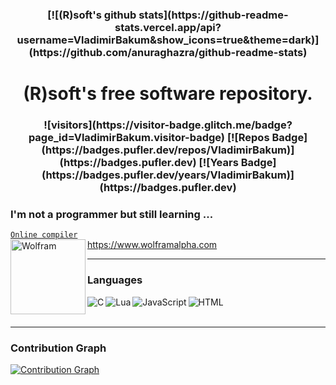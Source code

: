 <h3 align="center">
[![(R)soft's github stats](https://github-readme-stats.vercel.app/api?username=VladimirBakum&show_icons=true&theme=dark)](https://github.com/anuraghazra/github-readme-stats)
</h3>

<h1 align="center">
(R)soft's free software repository.
</h1>

<h3 align="center">
![visitors](https://visitor-badge.glitch.me/badge?page_id=VladimirBakum.visitor-badge) 
  [![Repos Badge](https://badges.pufler.dev/repos/VladimirBakum)](https://badges.pufler.dev) 
  [![Years Badge](https://badges.pufler.dev/years/VladimirBakum)](https://badges.pufler.dev)
</h3>

<h3 align="left"> 
  I'm not a programmer but still learning ... 
</h3> 

<!---
<h3 align="center">
[![GitHub Streak](https://github-readme-streak-stats.herokuapp.com/?user=VladimirBakum&currStreakNum=2FD3EB&fire=red&sideLabels=F00&theme=highcontrast&&currStreakNum=DD1010&dates=white)](https://git.io/streak-stats)
</h3>
--->

<a href="https://www.onlinegdb.com"><code>Online compiler</code></a>
<br>
<img align="left" alt="Wolfram" width="120px" src="https://www.wolframalpha.com/_next/static/images/Logo_3KbuDCMc.svg"> https://www.wolframalpha.com

---

### Languages 
<img align="left" alt="C" src="https://github.com/abranhe/programming-languages-logos/blob/master/src/c/c_64x64.png"/>
<img align="left" alt="Lua" src="https://github.com/abranhe/programming-languages-logos/blob/master/src/lua/lua_64x64.png"/>
<img align="left" alt="JavaScript" src="https://github.com/abranhe/programming-languages-logos/blob/master/src/javascript/javascript_64x64.png"/>
<img align="left" alt="HTML" src="https://github.com/abranhe/programming-languages-logos/blob/master/src/html/html_64x64.png"/>
<br>
<br>

---

### Contribution Graph
<!--- See here:  --->
[![Contribution Graph](https://activity-graph.herokuapp.com/graph?username=VladimirBakum&theme=xcode&line=66c76c&area=true&hide_border=true&color=d5f49f&point=fa0032&area_color=09951a)](https://github.com/Ashutosh00710/github-readme-activity-graph)

<!--- 
### Softwares
<img align="left" alt="KiCAD" width="30px" src="https://user-images.githubusercontent.com/38166489/118163105-3a5c5100-b43f-11eb-9ad8-7e54b665e8e2.png" />
--->





